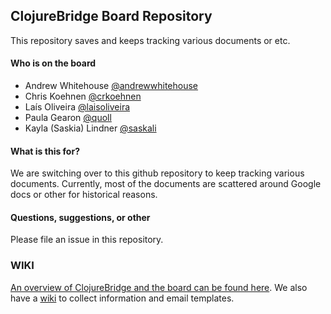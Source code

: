 ## ClojureBridge Board Repository

This repository saves and keeps tracking various documents or etc.

#### Who is on the board

- Andrew Whitehouse [@andrewwhitehouse](https://github.com/andrewwhitehouse)
- Chris Koehnen [@crkoehnen](https://github.com/crkoehnen)
- Laís Oliveira [@laisoliveira](https://github.com/laisoliveira)
- Paula Gearon [@quoll](https://github.com/quoll)
- Kayla (Saskia) Lindner [@saskali](https://github.com/saskali)

#### What is this for?

We are switching over to this github repository to keep tracking various
documents. Currently, most of the documents are scattered around
Google docs or other for historical reasons.

#### Questions, suggestions, or other

Please file an issue in this repository.

### WIKI
[An overview of ClojureBridge and the board can be found here](https://github.com/ClojureBridge/board/blob/master/overview.md). We also have a [wiki](https://github.com/ClojureBridge/board/wiki) to collect information and email templates.
